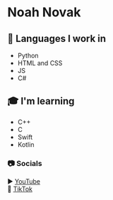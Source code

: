 # Noah Novak

## 💬 Languages I work in  
- Python
- HTML and CSS
- JS
- C#

## 🎓 I'm learning  
- C++  
- C  
- Swift  
- Kotlin  

### 📷 Socials
▶ [YouTube](https://youtube.com/@noahnovak31)  
🎵 [TikTok](https://tiktok.com/@noahnovak31)
